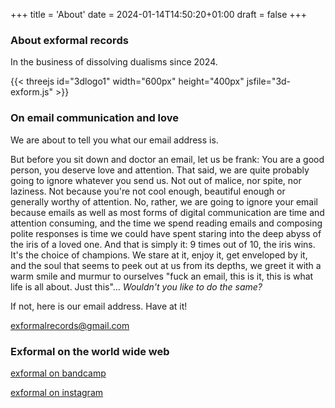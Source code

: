 +++
title = 'About'
date = 2024-01-14T14:50:20+01:00
draft = false
+++



### About exformal records

In the business of dissolving dualisms since 2024.

{{< threejs id="3dlogo1" width="600px" height="400px" jsfile="3d-exform.js" >}}

### On email communication and love

We are about to tell you what our email address is. 

But before you sit down and doctor an email, let us be frank:  You are a good person, you deserve love and attention. That said, we are quite probably going to ignore whatever you send us. Not out of malice, nor spite, nor laziness. Not because you're not cool enough, beautiful enough or generally worthy of attention. No, rather, we are going to ignore your email because emails as well as most forms of digital communication are time and attention consuming, and the time we spend reading emails and composing polite responses is time we could have spent staring into the deep abyss of the iris of a loved one. And that is simply it: 9 times out of 10, the iris wins. It's the choice of champions. We stare at it, enjoy it, get enveloped by it, and the soul that seems to peek out at us from its depths, we greet it with a warm smile and murmur to ourselves "fuck an email, this is it, this is what life is all about. Just this"... _Wouldn't you like to do the same?_

If not, here is our email address. Have at it! 

exformalrecords@gmail.com

### Exformal on the world wide web

[exformal on bandcamp](exformalrecords.bandcamp.com)

[exformal on instagram](https://www.instagram.com/exformalrecords/)
